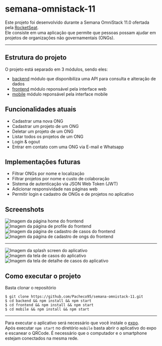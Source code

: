 # semana-omnistack-11

Este projeto foi desenvolvido durante a Semana OmniStack 11.0 ofertada pela [RocketSeat](https://rocketseat.com.br/week/aulas/11.0).  
Ele consiste em uma aplicação que permite que pessoas possam ajudar em projetos de organizações não governamentais (ONGs).

---

## Estrutura do projeto

O projeto está separado em 3 módulos, sendo eles:

- [backend](backend) módulo que disponibiliza uma API para consulta e alteração de dados
- [frontend](frontend) módulo reponsável pela interface web
- [mobile](mobile) módulo reponsável pela interface mobile

## Funcionalidades atuais

* Cadastrar uma nova ONG
* Cadastrar um projeto de um ONG
* Deletar um projeto de um ONG
* Listar todos os projetos de um ONG
* Login \& ogout
* Entrar em contato com uma ONG via E-mail e Whatsapp

## Implementações futuras

* Filtrar ONGs por nome e localização
* Filtrar projetos por nome e custo de colaboração
* Sistema de autenticação via JSON Web Token (JWT)
* Adicionar responsividade nas páginas web
* Permitir login e cadastro de ONGs e de projetos no aplicativo

## Screenshots

![Imagem da página home do frontend](docs/images/frontend-home.png)
![Imagem da página de profile do frontend](docs/images/frontend-profile.png)
![Imagem da página de cadastro de casos do frontend](docs/images/frontend-new-case.png)
![Imagem da página de cadastro de ongs do frontend](docs/images/frontend-signup.png)

---

![Imagem da splash screen do aplicativo](docs/images/mobile-splash.jpg)
![Imagem da tela de casos do aplicativo](docs/images/mobile-cases.jpg)
![Imagem da tela de detalhe de casos do aplicativo](docs/images/mobile-details.jpg)

## Como executar o projeto

Basta clonar o repositório  
```
$ git clone https://github.com/Pacheco95/semana-omnistack-11.git
$ cd backend && npm install && npm start
$ cd frontend && npm install && npm start
$ cd mobile && npm install && npm start
```

---

Para executar o aplicativo será necessário que você instale o [expo](https://play.google.com/store/apps/details?id=host.exp.exponent&hl=pt_BR).  
Após executar `npm start` no diretório `mobile` basta abrir o aplicativo do expo e escanear o QRCode. É necessário que o computador e o smartphone estejam conectados na mesma rede.